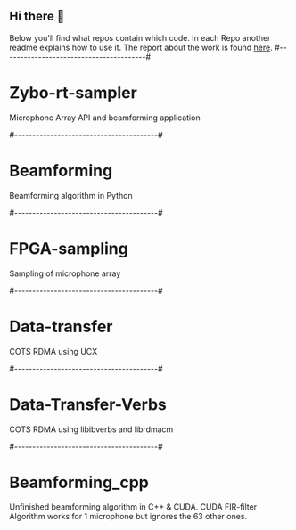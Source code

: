 ## Hi there 👋
Below you'll find what repos contain which code. In each Repo another readme explains how to use it. The report about the work is found [here]([https://github.com/acoustic-warfare/FPGA-sampling/wiki/User-Manual](https://github.com/acoustic-warfare/Beamforming/blob/main/Ljudkriget.pdf)).
#----------------------------------------#
# Zybo-rt-sampler
 Microphone Array API and beamforming application 
 
#----------------------------------------#
# Beamforming
Beamforming algorithm in Python

#----------------------------------------#
# FPGA-sampling
Sampling of microphone array

#----------------------------------------#
# Data-transfer
COTS RDMA using UCX

#----------------------------------------#
# Data-Transfer-Verbs
COTS RDMA using libibverbs and librdmacm

#----------------------------------------#
# Beamforming_cpp
Unfinished beamforming algorithm in C++ & CUDA. 
CUDA FIR-filter Algorithm works for 1 microphone but ignores the 63 other ones.

<!--

**Here are some ideas to get you started:**

🙋‍♀️ A short introduction - what is your organization all about?
🌈 Contribution guidelines - how can the community get involved?
👩‍💻 Useful resources - where can the community find your docs? Is there anything else the community should know?
🍿 Fun facts - what does your team eat for breakfast?
🧙 Remember, you can do mighty things with the power of [Markdown](https://docs.github.com/github/writing-on-github/getting-started-with-writing-and-formatting-on-github/basic-writing-and-formatting-syntax)
-->
